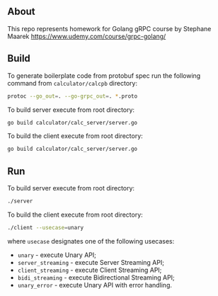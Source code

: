 ## About

This repo represents homework for Golang gRPC course by Stephane Maarek https://www.udemy.com/course/grpc-golang/

## Build

To generate boilerplate code from protobuf spec run the following command from `calculator/calcpb` directory:
```sh
protoc --go_out=. --go-grpc_out=. *.proto
```

To build server execute from root directory:
```sh
go build calculator/calc_server/server.go
```

To build the client execute from root directory:
```sh
go build calculator/calc_server/server.go
```

## Run

To build server execute from root directory:
```sh
./server
```

To build the client execute from root directory:
```sh
./client --usecase=unary
```

where `usecase` designates one of the following usecases:
  * `unary` - execute Unary API;
  * `server_streaming` - execute Server Streaming API;
  * `client_streaming` - execute Client Streaming API;
  * `bidi_streaming` - execute Bidirectional Streaming API;
  * `unary_error` - execute Unary API with error handling.

